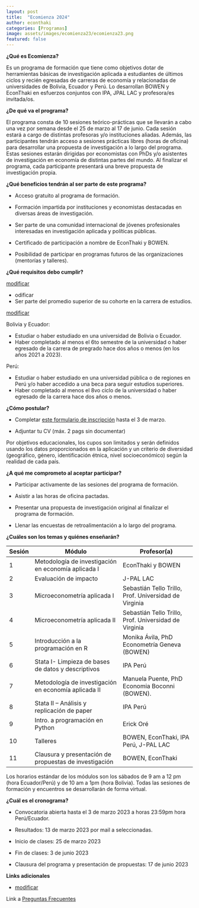 ```yaml
---
layout: post
title:  "Ecomienza 2024"
author: econthaki
categories: [Programas]
image: assets/images/ecomienza23/ecomienza23.png
featured: false
---
```




**¿Qué es Ecomienza?**

Es un programa de formación que tiene como objetivos dotar de herramientas básicas de investigación aplicada a estudiantes de últimos ciclos y recién egresadas de carreras de economía y relacionadas de universidades de Bolivia, Ecuador y Perú. Lo desarrollan BOWEN y EconThaki en esfuerzos conjuntos con IPA, JPAL LAC y profesora/es invitada/os.


**¿De qué va el programa?**

El programa consta de 10 sesiones teórico-prácticas que se llevarán a cabo una vez por semana desde el 25 de marzo al 17 de junio. Cada sesión estará a cargo de distintas profesoras y/o instituciones aliadas. Además, las participantes tendrán acceso a sesiones prácticas libres (horas de oficina) para desarrollar una propuesta de investigación a lo largo del programa. Estas sesiones estarán dirigidas por economistas con PhDs y/o asistentes de investigación en economía de distintas partes del mundo. Al finalizar el programa, cada participante presentará una breve propuesta de investigación propia.


**¿Qué beneficios tendrán al ser parte de este programa?**

- Acceso gratuito al programa de formación.

- Formación impartida por instituciones y economistas destacadas en diversas áreas de investigación.

- Ser parte de una comunidad internacional de jóvenes profesionales interesadas en investigación aplicada y políticas públicas.

- Certificado de participación a nombre de EconThaki y BOWEN.

- Posibilidad de participar en programas futuros de las organizaciones (mentorías y talleres).


**¿Qué requisitos debo cumplir?**

<span style="text-decoration:underline;">modificar</span>

-  odificar 
- Ser parte del promedio superior de su cohorte en la carrera de estudios.

<span style="text-decoration:underline;">modificar</span>

Bolivia y Ecuador: 

- Estudiar o haber estudiado en una universidad de Bolivia o Ecuador.
- Haber completado al menos el 6to semestre de la universidad o haber egresado de la carrera de pregrado hace dos años o menos (en los años 2021 a 2023).

Perú:

- Estudiar o haber estudiado en una universidad pública o de regiones en Perú y/o haber accedido a una beca para seguir estudios superiores. 
- Haber completado al menos el 8vo ciclo de la universidad o haber egresado de la carrera hace dos años o menos.



**¿Cómo postular?**

- Completar [este formulario de inscripción](https://acortar.link/ecomienza23) hasta el 3 de marzo.

- Adjuntar tu CV (máx. 2 pags sin documentar)

Por objetivos educacionales, los cupos son limitados y serán definidos usando los datos proporcionados en la aplicación y un criterio de diversidad (geográfico, género, identificación étnica, nivel socioeconómico) según la realidad de cada país.


**¿A qué me comprometo al aceptar participar?**

- Participar activamente de las sesiones del programa de formación.

- Asistir a las horas de oficina pactadas.

- Presentar una propuesta de investigación original al finalizar el programa de formación.

- Llenar las encuestas de retroalimentación a lo largo del programa.
 

**¿Cuáles son los temas y quiénes enseñarán?**


| Sesión | Módulo                                                                      	     | Profesor(a)                   |
|--------|-----------------------------------------------------------------------------------|------------------------------------------------------------------------|
| 1      | Metodología de investigación en economía aplicada I         | EconThaki y BOWEN     |
| 2      | Evaluación de impacto                                       | J-PAL LAC   |
| 3      | Microeconometría aplicada I                                 | Sebastián Tello Trillo, Prof. Universidad de Virginia   |
| 4      | Microeconometría aplicada II                                | Sebastián Tello Trillo, Prof. Universidad de Virginia                                                               |
| 5      | Introducción a la programación en R                         | Monika Ávila, PhD Econometría Geneva (BOWEN)  |
| 6      | Stata I- Limpieza de bases de datos y descriptivos          | IPA Perú    |
| 7      | Metodología de investigación en economía aplicada II   | Manuela Puente, PhD Economia Boconni (BOWEN).|
| 8      | Stata II – Análisis y replicación de paper       | IPA Perú   |
| 9      | Intro. a programación en Python       | Erick Oré          |
| 10      | Talleres       | BOWEN, EconThaki, IPA Perú, J-PAL LAC   |
| 11      | Clausura y presentación de propuestas de investigación       | BOWEN, EconThaki |
 
 
Los horarios estándar de los módulos son los sábados de 9 am a 12 pm (hora Ecuador/Perú) y de 10 am a 1pm (hora Bolivia). Todas las sesiones de formación y encuentros se desarrollarán de forma virtual.


**¿Cuál es el cronograma?**

- Convocatoria abierta hasta el 3 de marzo 2023 a horas 23:59pm hora Perú/Ecuador.

- Resultados: 13 de marzo 2023 por mail a seleccionadas.

- Inicio de clases: 25 de marzo 2023

- Fin de clases: 3 de junio 2023

- Clausura del programa y presentación de propuestas: 17 de junio 2023


**Links adicionales**

- [modificar](https://econthaki.github.io/programas/2021/01/12/ecomienza22.html)

Link a [Preguntas Frecuentes][pregfreq-link]

[pregfreq-link]:   https://econthaki.github.io/recursos/2021/01/06/pregfreq.html

